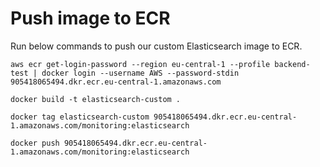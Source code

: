 # Push image to ECR
Run below commands to push our custom Elasticsearch image to ECR.
```
aws ecr get-login-password --region eu-central-1 --profile backend-test | docker login --username AWS --password-stdin 905418065494.dkr.ecr.eu-central-1.amazonaws.com
```

```
docker build -t elasticsearch-custom .
```

```
docker tag elasticsearch-custom 905418065494.dkr.ecr.eu-central-1.amazonaws.com/monitoring:elasticsearch
```

```
docker push 905418065494.dkr.ecr.eu-central-1.amazonaws.com/monitoring:elasticsearch
```